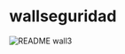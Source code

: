 # wallseguridad
![README wall3](https://github.com/Tecnicanet-BA/wallseguridad/assets/123267856/14195db0-8b2f-402f-9629-5a768534f006)
